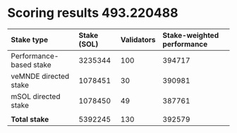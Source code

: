# Scoring results 493.220488

| Stake type              | Stake (SOL) | Validators | Stake-weighted performance |
|:------------------------|:------------|:-----------|:---------------------------|
| Performance-based stake | 3235344     | 100        | 394717                     |
| veMNDE directed stake   | 1078451     | 30         | 390981                     |
| mSOL directed stake     | 1078450     | 49         | 387761                     |
|                         |             |            |                            |
| **Total stake**         | 5392245     | 130        | 392579                     |
